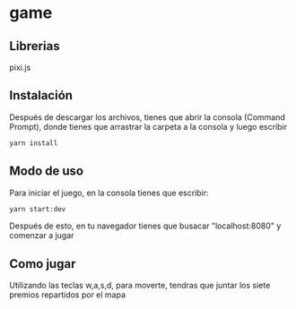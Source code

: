 # game
## Librerias
pixi.js
## Instalación 
Después de descargar los archivos, tienes que abrir la consola (Command Prompt), donde tienes que arrastrar la carpeta a la consola y luego escribir
```bash
yarn install
```
## Modo de uso
Para iniciar el juego, en la consola tienes que escribir:
```bash
yarn start:dev
```
Después de esto, en tu navegador tienes que busacar "localhost:8080" y comenzar a jugar
## Como jugar
Utilizando las teclas w,a,s,d, para moverte, tendras que juntar los siete premios repartidos por el mapa

